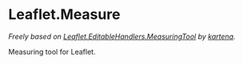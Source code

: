 Leaflet.Measure
================================
*Freely based on [Leaflet.EditableHandlers.MeasuringTool](https://github.com/kartena/Leaflet.EditableHandlers#measuring-tool-lmeasuringtool) by [kartena](https://github.com/kartena).*

Measuring tool for Leaflet.
